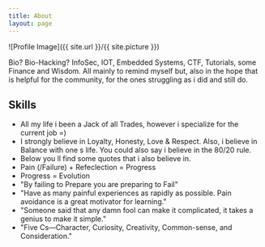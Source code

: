 ```yaml
---
title: About
layout: page
---
```

![Profile Image]({{ site.url }}/{{ site.picture }})

<p> Bio? Bio-Hacking? InfoSec, IOT, Embedded Systems, CTF, Tutorials, some Finance and Wisdom. All mainly to remind myself but, also in the hope that is helpful for the community, for the ones struggling as i did and still do. </p>



<h2>Skills</h2>

<ul class="skill-list">
	<li> All my life i been a Jack of all Trades, however i specialize for the current job =)  </li>
	<li> I strongly believe in Loyalty, Honesty, Love & Respect. Also, i believe in Balance with one s life. You could 		also say i believe in the 80/20 rule. </Li> 
	<li> Below you ll find some quotes that i also believe in. </li>
	<li> Pain (/Failure) + Refeclection = Progress </li>
	<li> Progress = Evolution </li>
	<li> "By failing to Prepare you are preparing to Fail" </li>
	<li> "Have as many painful experiences as rapidly as possible. Pain avoidance is a great motivator for learning."</li>
	<li> "Someone said that any damn fool can make it complicated, it takes a genius to make it simple."</li>
	<li> "Five Cs—Character, Curiosity, Creativity, Common-sense, and Consideration." </li>
</ul>




